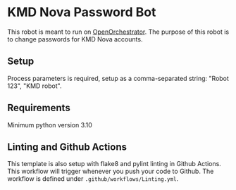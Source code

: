 # KMD Nova Password Bot

This robot is meant to run on [OpenOrchestrator](https://github.com/itk-dev-rpa/OpenOrchestrator).
The purpose of this robot is to change passwords for KMD Nova accounts.

## Setup

Process parameters is required, setup as a comma-separated string:
"Robot 123", "KMD robot".

## Requirements

Minimum python version 3.10

## Linting and Github Actions

This template is also setup with flake8 and pylint linting in Github Actions.
This workflow will trigger whenever you push your code to Github.
The workflow is defined under `.github/workflows/Linting.yml`.

